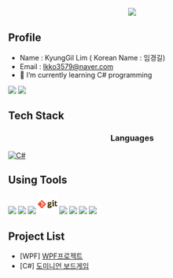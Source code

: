 <p align='center'>
  <a href="https://github.com/carhartt0">
    <img src="https://capsule-render.vercel.app/api?type=waving&color=gradient&fontColor=FFFFFF&height=300&section=header&text=Study%20Repository&fontSize=50"/>
  </a>
</p>

## Profile
- Name : KyungGil Lim ( Korean Name : 임경길)
- Email : lkko3579@naver.com
- 🌱 I’m currently learning C# programming

<img src="https://github-readme-stats.vercel.app/api?username=carhartt0&theme=synthwave&show_icons=true"/>

<img src="https://github-readme-stats.vercel.app/api/top-langs/?username=carhartt0&theme=synthwave&layout=compact"/>

## Tech Stack
<h3 align='center'>Languages</h3>
<p>
  <a href="https://github.com/carhartt0/StudyWpf.git" target="_blank"><img alt="C#" src="https://img.shields.io/badge/c%23-%23239120.svg?style=flat&logo=c-sharp&logoColor=white"/></a>
</p>

## Using Tools
<p align='left'>
    <img height="40" src="https://img.icons8.com/color/48/000000/visual-studio-2019.png">
    <img height="40" src="https://img.icons8.com/fluent/48/000000/visual-studio-code-2019.png">
    <img height="40" src="https://d1jnx9ba8s6j9r.cloudfront.net/blog/wp-content/uploads/2019/10/logo.png">
    <img height="40" src="https://github.com/Pythunder/explore/blob/80688e429a7d4ef2fca1e82350fe8e3517d3494d/topics/git/git.png">
    <img height="40" src="https://upload.wikimedia.org/wikipedia/commons/b/b6/PuTTY_icon_128px.png">
    <img height="40" src="https://img.icons8.com/color/48/000000/raspberry-pi.png">
    <img height="40" src="https://mosquitto.org/stickers/mosquitto-mono.png">
   <!-- <img height="40" src="https://img.icons8.com/fluent/48/000000/vmware-workstation-player.png"> -->
    <img height="40" src="https://taiwebs.com/upload/icons/vnc-connect-enterprise220-220.png">
</p>

## Project List
- [WPF] [WPF프로젝트](https://github.com/carhartt0/StudyWpf/tree/main/Portpolio)
- [C#] [도미니언 보드게임](https://github.com/AellimSun/pamatto)

<!--
**carhartt0/carhartt0** is a ✨ _special_ ✨ repository because its `README.md` (this file) appears on your GitHub profile.
### Hi there 👋

Here are some ideas to get you started:

- 🔭 I’m currently working on ...
- 🌱 I’m currently learning ...
- 👯 I’m looking to collaborate on ...
- 🤔 I’m looking for help with ...
- 💬 Ask me about ...
- 📫 How to reach me: ...
- 😄 Pronouns: ...
- ⚡ Fun fact: ...
-->
